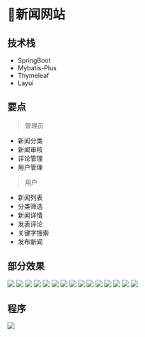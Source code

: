# 📰新闻网站

<MyGlobalComponent />

## 技术栈

- SpringBoot
- Mybatis-Plus
- Thymeleaf
- Layui

## 要点
> 管理员

- 新闻分类
- 新闻审核 
- 评论管理
- 用户管理

> 用户
- 新闻列表
- 分类筛选
- 新闻详情
- 发表评论
- 关键字搜索
- 发布新闻


## 部分效果
![](http://cdn.qiniu.liyansheng.top/img/20240705161914.png)
![](http://cdn.qiniu.liyansheng.top/img/20240705162304.png)
![](http://cdn.qiniu.liyansheng.top/img/20240705162002.png)
![](http://cdn.qiniu.liyansheng.top/img/20240705162021.png)
![](http://cdn.qiniu.liyansheng.top/img/20240705162038.png)
![](http://cdn.qiniu.liyansheng.top/img/20240705162117.png)
![](http://cdn.qiniu.liyansheng.top/img/20240705162141.png)
![](http://cdn.qiniu.liyansheng.top/img/20240705162247.png)
![](http://cdn.qiniu.liyansheng.top/img/20240705162348.png)
![](http://cdn.qiniu.liyansheng.top/img/20240705162541.png)
![](http://cdn.qiniu.liyansheng.top/img/20240705162606.png)
![](http://cdn.qiniu.liyansheng.top/img/20240705162634.png)
![](http://cdn.qiniu.liyansheng.top/img/20240705162649.png)
![](http://cdn.qiniu.liyansheng.top/img/20240705162709.png)
![](http://cdn.qiniu.liyansheng.top/img/20240705162723.png)


## 程序

<gzh />

![](http://cdn.qiniu.liyansheng.top/img/20240705163431.png)
